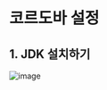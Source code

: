 # 코르도바 설정

## 1. JDK 설치하기
![image](https://user-images.githubusercontent.com/94514664/204339616-afb1dcc3-4552-43f3-9cdb-25363d87e25c.png)

